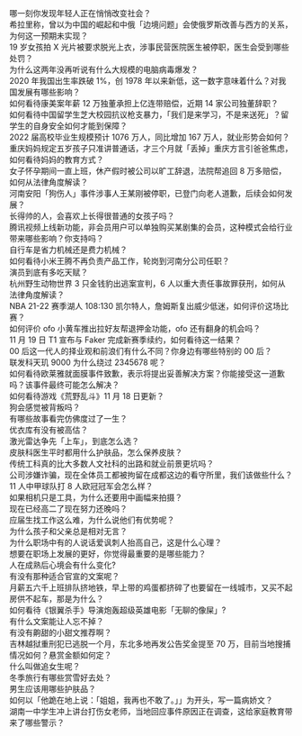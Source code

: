 哪一刻你发现年轻人正在悄悄改变社会？  
希拉里称，曾以为中国的崛起和中俄「边境问题」会使俄罗斯改善与西方的关系，为何这一预期未实现？  
19 岁女孩拍 X 光片被要求脱光上衣，涉事民营医院医生被停职，医生会受到哪些处罚？  
为什么这两年没再听说有什么大规模的电脑病毒爆发？  
2020 年我国出生率跌破 1%，创 1978 年以来新低，这一数字意味着什么？对我国发展有哪些影响？  
如何看待康美案年薪 12 万独董承担上亿连带赔偿，近期 14 家公司独董辞职？  
如何看待中国留学生芝大校园抗议枪支暴力，「我们是来学习，不是来送死」？留学生的自身安全如何才能到保障？  
2022 届高校毕业生规模预计 1076 万人，同比增加 167 万人，就业形势会如何？  
重庆妈妈规定五岁孩子只准讲普通话，才三个月就「丢掉」重庆方言引爸爸焦虑，如何看待妈妈的教育方式？  
女子怀孕期间一直上班，休产假时被公司以旷工辞退，法院帮追回 8 万多赔偿，如何从法律角度解读？  
河南安阳「狗伤人」事件涉事人王某刚被停职，已登门向老人道歉，后续会如何发展？  
长得帅的人，会喜欢上长得很普通的女孩子吗？  
腾讯视频上线新功能，非会员用户可以单独购买某剧集的会员，这种模式会给行业带来哪些影响？你支持吗？  
自行车是省力机械还是费力机械？  
如何看待小米王腾不再负责产品工作，轮岗到河南分公司任职？  
演员到底有多吃天赋？  
杭州野生动物世界 3 只金钱豹出逃案宣判，6 人以重大责任事故罪获刑，如何从法律角度解读？  
NBA 21-22 赛季湖人 108:130 凯尔特人，詹姆斯复出威少低迷，如何评价这场比赛？  
如何评价 ofo 小黄车推出拉好友帮退押金功能，ofo 还有翻身的机会吗？  
11 月 19 日 T1 宣布与 Faker 完成新赛季续约，如何看待这一结果？  
00 后这一代人的择业观和前浪们有什么不同？你身边有哪些特别的 00 后？  
联发科天玑 9000 为什么绕过 2345678 呢？  
如何看待欧莱雅就面膜事件致歉，表示将提出妥善解决方案？你能接受这一道歉吗？该事件最终可能怎么解决？  
如何看待游戏《荒野乱斗》11 月 18 日更新？  
狗会感觉被背叛吗？  
有哪些故事看完仿佛度过了一生？  
优衣库有没有被高估？  
激光雷达争先「上车」，到底怎么选？  
皮肤科医生平时都用什么护肤品，怎么保养皮肤？  
传统工科真的比大多数人文社科的出路和就业前景更坑吗？  
公司涉嫌诈骗，现在全体员工都被拘留在成都这边的看守所里，我们该做些什么？  
11 人中甲球队打 8 人欧冠冠军会怎么样？  
如果相机只是工具，为什么还要用中画幅来拍摄？  
现在已经高二了现在努力还晚吗？  
应届生找工作这么难，为什么说他们有优势呢？  
为什么孩子和父亲总是相对无言？  
为什么职场中有的人说话爱讽刺人抬高自己，这是什么心理？  
想要在职场上发展的更好，你觉得最重要的是哪些能力？  
人在成熟后心境会有什么变化?  
有没有那种适合官宣的文案呢？  
月薪五六千上班排队挤地铁，早上带的鸡蛋都挤碎了也要留在一线城市，又买不起房供不起车，那是为什么？  
如何看待《银翼杀手》导演炮轰超级英雄电影「无聊的像屎」?  
有什么文案能让人忘不掉？  
有没有齁甜的小甜文推荐啊？  
吉林越狱重刑犯已逃脱一个月，东北多地再发公告奖金提至 70 万，目前当地搜捕情况如何？悬赏金额如何定？  
什么叫做追女生呢？  
冬季旅行有哪些赏雪好去处？  
男生应该用哪些护肤品？  
如何以「他跪在地上说：「姐姐，我再也不敢了。」」为开头，写一篇病娇文？  
湖南一中学生冲上讲台打伤女老师，当地回应事件原因正在调查，这给家庭教育带来了哪些警示？  
